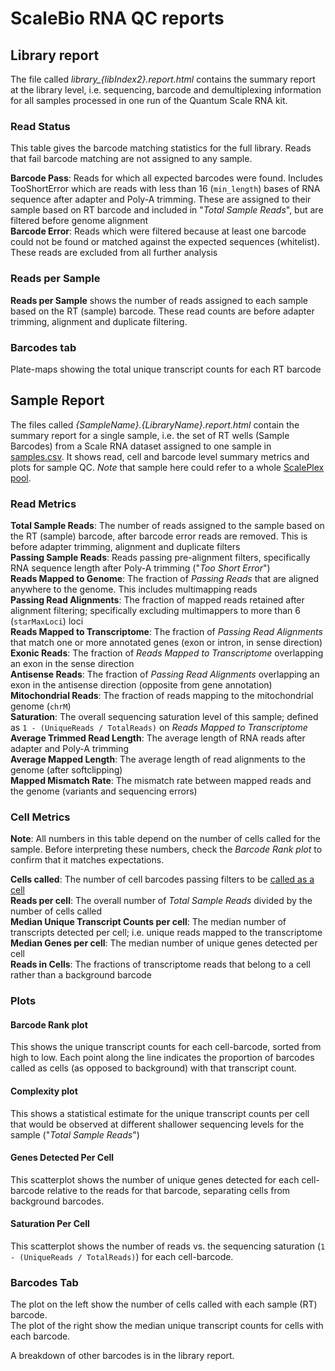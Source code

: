 # ScaleBio RNA QC reports

## Library report
The file called _library\_{libIndex2}.report.html_ contains the summary report at the library level, i.e. sequencing, barcode and demultiplexing information for all samples processed in one run of the Quantum Scale RNA kit.

### Read Status
This table gives the barcode matching statistics for the full library. Reads that fail barcode matching are not assigned to any sample.
 
**Barcode Pass**: Reads for which all expected barcodes were found. Includes TooShortError which are reads with less than 16 (`min_length`) bases of RNA sequence after adapter and Poly-A trimming. These are assigned to their sample based on RT barcode and included in "_Total Sample Reads_", but are filtered before genome alignment \
**Barcode Error**: Reads which were filtered because at least one barcode could not be found or matched against the expected sequences (whitelist). These reads are excluded from all further analysis
  
### Reads per Sample
**Reads per Sample** shows the number of reads assigned to each sample based on the RT (sample) barcode. These read counts are before adapter trimming, alignment and duplicate filtering.

### Barcodes tab
Plate-maps showing the total unique transcript counts for each RT barcode

## Sample Report
The files called _{SampleName}.{LibraryName}.report.html_ contain the summary report for a single sample, i.e. the set of RT wells (Sample Barcodes) from a Scale RNA dataset assigned to one sample in [samples.csv](samplesCsv.md). It shows read, cell and barcode level summary metrics and plots for sample QC. _Note_ that sample here could refer to a whole [ScalePlex pool](scalePlex.md).

### Read Metrics
**Total Sample Reads**: The number of reads assigned to the sample based on the RT (sample) barcode, after barcode error reads are removed. This is before adapter trimming, alignment and duplicate filters \
**Passing Sample Reads**: Reads passing pre-alignment filters, specifically RNA sequence length after Poly-A trimming ("_Too Short Error_") \
**Reads Mapped to Genome**: The fraction of _Passing Reads_ that are aligned anywhere to the genome. This includes multimapping reads \
**Passing Read Alignments**: The fraction of mapped reads retained after alignment filtering; specifically excluding multimappers to more than 6 (`starMaxLoci`) loci \
**Reads Mapped to Transcriptome**: The fraction of _Passing Read Alignments_ that match one or more annotated genes (exon or intron, in sense direction) \
**Exonic Reads**: The fraction of _Reads Mapped to Transcriptome_ overlapping an exon in the sense direction \
**Antisense Reads**: The fraction of _Passing Read Alignments_ overlapping an exon in the antisense direction (opposite from gene annotation) \
**Mitochondrial Reads**: The fraction of reads mapping to the mitochondrial genome (`chrM`) \
**Saturation**: The overall sequencing saturation level of this sample; defined as `1 - (UniqueReads / TotalReads)` on _Reads Mapped to Transcriptome_ \
**Average Trimmed Read Length**: The average length of RNA reads after adapter and Poly-A trimming \
**Average Mapped Length**: The average length of read alignments to the genome (after softclipping) \
**Mapped Mismatch Rate**: The mismatch rate between mapped reads and the genome (variants and sequencing errors)


### Cell Metrics
**Note**: All numbers in this table depend on the number of cells called for the sample. Before interpreting these numbers, check the _Barcode Rank plot_ to confirm that it matches expectations. 

**Cells called**: The number of cell barcodes passing filters to be [called as a cell](cellCalling.md) \
**Reads per cell**: The overall number of _Total Sample Reads_ divided by the number of cells called \
**Median Unique Transcript Counts per cell**: The median number of transcripts detected per cell; i.e. unique reads mapped to the transcriptome \
**Median Genes per cell**: The median number of unique genes detected per cell \
**Reads in Cells**: The fractions of transcriptome reads that belong to a cell rather than a background barcode


### Plots
#### Barcode Rank plot
This shows the unique transcript counts for each cell-barcode, sorted from high to low. Each point along the line indicates the proportion of barcodes called as cells (as opposed to background) with that transcript count.

#### Complexity plot
This shows a statistical estimate for the unique transcript counts per cell that would be observed at different shallower sequencing levels for the sample ("_Total Sample Reads_")

#### Genes Detected Per Cell
This scatterplot shows the number of unique genes detected for each cell-barcode relative to the reads for that barcode, separating cells from background barcodes. 

#### Saturation Per Cell
This scatterplot shows the number of reads vs. the sequencing saturation (`1 - (UniqueReads / TotalReads)`) for each cell-barcode.

### Barcodes Tab
The plot on the left show the number of cells called with each sample (RT) barcode. \
The plot of the right show the median unique transcript counts for cells with each barcode.

A breakdown of other barcodes is in the library report.
